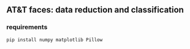 ## AT&T faces: data reduction and classification

### requirements

```bash
pip install numpy matplotlib Pillow
```
